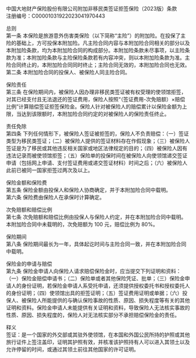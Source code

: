 中国大地财产保险股份有限公司附加非移民类签证拒签保险（2023版）条款  
注册编号：C00001031922023041970443  

总则  
第一条 本保险是旅游意外伤害类保险（以下简称“主险”）的附加险。在投保了主险的基础上，方可投保本附加险。凡主险合同内容与本附加险合同相关的部分以及本附加险条款，均为本附加险合同的构成部分。本附加险条款未尽事项，以主险条款为准；本附加险条款与主险保险条款若有内容冲突，则以本附加险条款为准。主险合同终止的，本附加险合同同时终止；主险合同无效的，本附加险合同也无效。  
第二条 本附加险合同的投保人、被保险人同主险合同。  

保险责任  
第三条 在保险期间内，被保险人因办理非移民类签证被有权受理的使领馆拒签，对其已经支付且无法退还的签证费用，保险人按照“（签证费用-次免赔额）×赔偿比例”计算赔偿签证拒签保险金。保险人针对被保险人的赔偿累计以保险金额为上限，当达到该限额时，本附加险合同约定的对被保险人的保险责任终止。  

责任免除  
第四条 下列任何情形下，被保险人签证被拒签的，保险人不负责赔偿：（一）签证类型为移民类签证；（二）被保险人提供的签证材料存在作假现象；（三）被保险人签证是为了移民或其他违反相关国家或地区法律规定的目的；（四）被保险人因有违法记录而被使领馆拒签；（五）保险单的投保时间在被保险人向使领馆递交签证申请（包括网上申请、支付签证费用或递交签证材料）时间之后；（六）被保险人此前已被同一国家拒签过两次及以上。  

保险金额和保险费  
第五条 保险金额由投保人和保险人协商确定，并于本附加险合同中载明。  
第六条 保险费由保险人在承保时计算确定。  

次免赔额和赔偿比例  
第七条 次免赔额和赔偿比例由投保人与保险人约定，并在本附加险合同中载明。本附加险合同中未载明的，次免赔额为 100 元，赔偿比例为 80%。  

保险期间  
第八条 保险期间最长为一年，具体起讫时间与主险合同一致，并在本附加险合同中载明。  

保险金的申请与赔偿  
第九条 保险金申请人向保险人请求赔偿保险金时，应当提交下列证明和资料：（一）保险金赔偿申请书；（二）保险单或者其他保险凭证、批单；（三）保险金申请人的身份证明，若保险金申请人系受托申请，还须提供授权委托书和授权委托人的身份证明；（四）使领馆出具的拒签证明；（五）签证费用证明或单据；（六）投保人、被保险人所能提供的与确认保险事故的性质、原因、损失程度等有关的其他证明和资料。保险金申请人未能提供有关证明和资料，导致保险人无法核实事故的性质、原因、损失程度的，保险人对无法核实部分不承担赔偿保险金的责任。  

释义  
签证：是一个国家的外交部或其驻外使领馆，在本国和外国公民所持的护照或其他旅行证件上签注盖印，证明其护照有效，并核准该护照持有人可以进入其领土以及允许停留的时间，或通过其领土前往其他国家的许可证明。